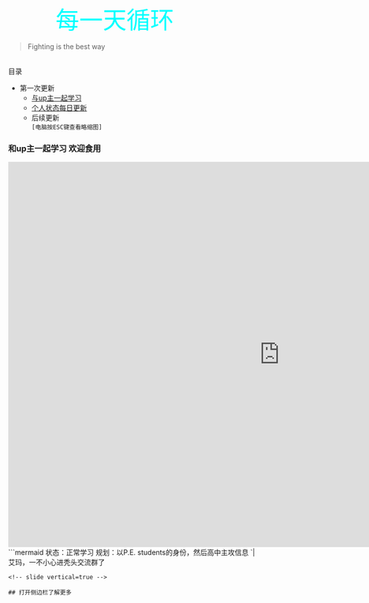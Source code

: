 <font color=#00ffff size=100>　　每一天循环</font>
> Fighting is the best way 

<!-- slide -->
</br>目录
+ 第一次更新
    * [与up主一起学习](https://kai.52yi.vip/#/2/1)
    * [个人状态每日更新](https://kai.52yi.vip/#/3)
    * 后续更新
</br>`[电脑按ESC键查看略缩图]`
<!-- slide -->
### 和up主一起学习 **欢迎食用**
<!-- slide vertical=true -->
<iframe 
    width="1100" 
    height="780" 
    src="https://live.bilibili.com/8397302"
    scrolling="no" 
    border="0" 
    frameborder="no" 
    framespacing="0" 
    allowfullscreen="false"> 
    </iframe>
<!-- slide -->
```mermaid
状态：正常学习
规划：以P.E. students的身份，然后高中主攻信息
`|艾玛，一不小心进秃头交流群了

```
<!-- slide vertical=true -->

## 打开侧边栏了解更多

